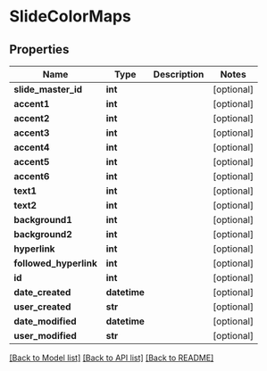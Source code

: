 # SlideColorMaps

## Properties
Name | Type | Description | Notes
------------ | ------------- | ------------- | -------------
**slide_master_id** | **int** |  | [optional] 
**accent1** | **int** |  | [optional] 
**accent2** | **int** |  | [optional] 
**accent3** | **int** |  | [optional] 
**accent4** | **int** |  | [optional] 
**accent5** | **int** |  | [optional] 
**accent6** | **int** |  | [optional] 
**text1** | **int** |  | [optional] 
**text2** | **int** |  | [optional] 
**background1** | **int** |  | [optional] 
**background2** | **int** |  | [optional] 
**hyperlink** | **int** |  | [optional] 
**followed_hyperlink** | **int** |  | [optional] 
**id** | **int** |  | [optional] 
**date_created** | **datetime** |  | [optional] 
**user_created** | **str** |  | [optional] 
**date_modified** | **datetime** |  | [optional] 
**user_modified** | **str** |  | [optional] 

[[Back to Model list]](../README.md#documentation-for-models) [[Back to API list]](../README.md#documentation-for-api-endpoints) [[Back to README]](../README.md)


